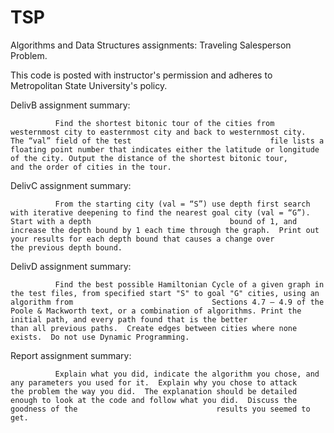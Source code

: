 # TSP

Algorithms and Data Structures assignments:  Traveling Salesperson Problem.

This code is posted with instructor's permission and adheres to Metropolitan State University's policy.

DelivB assignment summary:

              Find the shortest bitonic tour of the cities from westernmost city to easternmost city and back to westernmost city.  The “val” field of the test                               file lists a floating point number that indicates either the latitude or longitude of the city. Output the distance of the shortest bitonic tour,                               and the order of cities in the tour.

DelivC assignment summary:

              From the starting city (val = “S”) use depth first search with iterative deepening to find the nearest goal city (val = “G”).  Start with a depth                               bound of 1, and increase the depth bound by 1 each time through the graph.  Print out your results for each depth bound that causes a change over                               the previous depth bound.  

DelivD assignment summary:

              Find the best possible Hamiltonian Cycle of a given graph in the test files, from specified start "S" to goal "G" cities, using an algorithm from                               Sections 4.7 – 4.9 of the Poole & Mackworth text, or a combination of algorithms. Print the initial path, and every path found that is the better                               than all previous paths.  Create edges between cities where none exists.  Do not use Dynamic Programming.

Report assignment summary:

              Explain what you did, indicate the algorithm you chose, and any parameters you used for it.  Explain why you chose to attack                                                     the problem the way you did.  The explanation should be detailed enough to look at the code and follow what you did.  Discuss the goodness of the                               results you seemed to get.  
